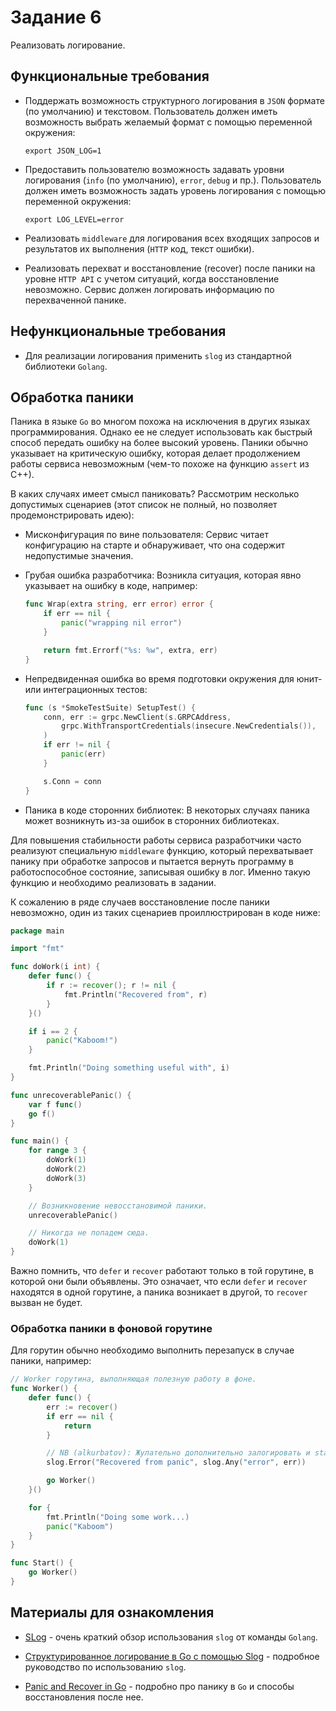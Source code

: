 # Задание 6

Реализовать логирование.

## Функциональные требования

- Поддержать возможность структурного логирования в `JSON` формате (по умолчанию)
  и текстовом. Пользователь должен иметь возможность выбрать желаемый формат с
  помощью переменной окружения:

  ```shell
  export JSON_LOG=1
  ```

- Предоставить пользователю возможность задавать уровни логирования
  (`info` (по умолчанию), `error`, `debug` и пр.). Пользователь должен иметь
  возможность задать уровень логирования с помощью переменной окружения:

  ```shell
  export LOG_LEVEL=error
  ```

- Реализовать `middleware` для логирования всех входящих запросов и результатов
  их выполнения (`HTTP` код, текст ошибки).

- Реализовать перехват и восстановление (recover) после паники на уровне
  `HTTP API` с учетом ситуаций, когда восстановление невозможно. Сервис должен
  логировать информацию по перехваченной панике.

## Нефункциональные требования

- Для реализации логирования применить `slog` из стандартной библиотеки `Golang`.

## Обработка паники

Паника в языке `Go` во многом похожа на исключения в других языках
программирования. Однако ее не следует использовать как быстрый способ передать
ошибку на более высокий уровень. Паники обычно указывает на критическую ошибку,
которая делает продолжением работы сервиса невозможным (чем-то похоже на функцию
`assert` из С++).

В каких случаях имеет смысл паниковать? Рассмотрим несколько допустимых
сценариев (этот список не полный, но позволяет продемонстрировать идею):

- Мисконфигурация по вине пользователя: Сервис читает конфигурацию на старте и
  обнаруживает, что она содержит недопустимые значения.

- Грубая ошибка разработчика: Возникла ситуация, которая явно указывает на ошибку
  в коде, например:

  ```go
  func Wrap(extra string, err error) error {
      if err == nil {
          panic("wrapping nil error")
      }

      return fmt.Errorf("%s: %w", extra, err)
  }
  ```

- Непредвиденная ошибка во время подготовки окружения для юнит- или
  интеграционных тестов:

  ```go
  func (s *SmokeTestSuite) SetupTest() {
      conn, err := grpc.NewClient(s.GRPCAddress,
          grpc.WithTransportCredentials(insecure.NewCredentials()),
      )
      if err != nil {
          panic(err)
      }

      s.Conn = conn
  }
  ```

- Паника в коде сторонних библиотек: В некоторых случаях паника может возникнуть
  из-за ошибок в сторонних библиотеках.

Для повышения стабильности работы сервиса разработчики часто реализуют
специальную `middleware` функцию, который перехватывает панику при обработке
запросов и пытается вернуть программу в работоспособное состояние, записывая
ошибку в лог. Именно такую функцию и необходимо реализовать в задании.

К сожалению в ряде случаев восстановление после паники невозможно, один из таких
сценариев проиллюстрирован в коде ниже:

```go
package main

import "fmt"

func doWork(i int) {
    defer func() {
        if r := recover(); r != nil {
            fmt.Println("Recovered from", r)
        }
    }()

    if i == 2 {
        panic("Kaboom!")
    }

    fmt.Println("Doing something useful with", i)
}

func unrecoverablePanic() {
    var f func()
    go f()
}

func main() {
    for range 3 {
        doWork(1)
        doWork(2)
        doWork(3)
    }

    // Возникновение невосстановимой паники.
    unrecoverablePanic()

    // Никогда не попадем сюда.
    doWork(1)
}

```

Важно помнить, что `defer` и `recover` работают только в той горутине, в которой
они были объявлены. Это означает, что если `defer` и `recover` находятся в одной
горутине, а паника возникает в другой, то `recover` вызван не будет.

### Обработка паники в фоновой горутине

Для горутин обычно необходимо выполнить перезапуск в случае паники, например:

```go
// Worker горутина, выполняющая полезную работу в фоне.
func Worker() {
    defer func() {
        err := recover()
        if err == nil {
            return
        }

        // NB (alkurbatov): Жулательно дополнительно залогировать и stacktrace.
        slog.Error("Recovered from panic", slog.Any("error", err))

        go Worker()
    }()

    for {
        fmt.Println("Doing some work...)
        panic("Kaboom")
    }
}

func Start() {
    go Worker()
}

```

## Материалы для ознакомления

- [SLog](https://go.dev/blog/slog) - очень краткий обзор использования `slog`
  от команды `Golang`.

- [Структурированное логирование в Go с помощью Slog][ultimate-logging] -
  подробное руководство по использованию `slog`.

- [Panic and Recover in Go][panic-and-recover] - подробно про панику в `Go` и
  способы восстановления после нее.

[ultimate-logging]: https://habr.com/ru/companies/slurm/articles/798207/
[panic-and-recover]: https://golangbyexample.com/panic-and-recover-golang/

